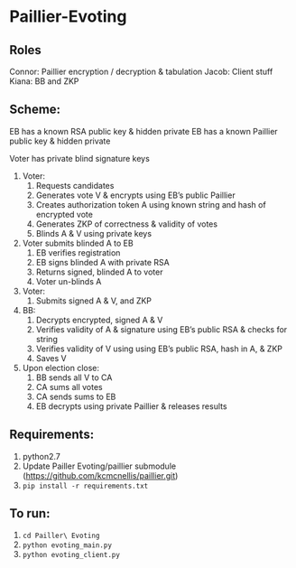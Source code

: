 # Paillier-Evoting

## Roles
Connor: Paillier encryption / decryption & tabulation
Jacob: Client stuff
Kiana: BB and ZKP


## Scheme: 
EB has a known RSA public key & hidden private
EB has a known Paillier public key & hidden private


Voter has private blind signature keys 


1. Voter:
   1. Requests candidates
   2. Generates vote V & encrypts using EB’s public Paillier
   3. Creates authorization token A using known string and hash of encrypted vote
   4. Generates ZKP of correctness & validity of votes
   5. Blinds A & V using private keys
1. Voter submits blinded A to EB
   1. EB verifies registration
   2. EB signs blinded A with private RSA
   3. Returns signed, blinded A to voter 
   4. Voter un-blinds A
1. Voter: 
   1. Submits signed A & V, and ZKP
1. BB:
   1. Decrypts encrypted, signed A & V
   2. Verifies validity of A & signature using EB’s public RSA & checks for string
   3. Verifies validity of V using using EB’s public RSA, hash in A, & ZKP
   4. Saves V
1. Upon election close: 
   1. BB sends all V to CA
   2. CA sums all votes
   3. CA sends sums to EB
   4. EB decrypts using private Paillier & releases results

## Requirements:
1. python2.7
2. Update Pailler Evoting/paillier submodule (https://github.com/kcmcnellis/paillier.git)
3. ```pip install -r requirements.txt```

## To run:
1. ```cd Pailler\ Evoting```
2. ```python evoting_main.py```
3. ```python evoting_client.py```
